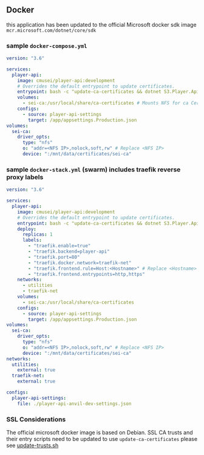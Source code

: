 ## Docker
this application has been updated to the official Microsoft docker sdk image `mcr.microsoft.com/dotnet/core/sdk` 

### sample `docker-compose.yml`

```yml
version: "3.6"

services:
  player-api:
    image: cmusei/player-api:development
    # Overrides the default entrypoint to update certificates.
    entrypoint: bash -c "update-ca-certificates && dotnet S3.Player.Api.dll"
    volumes:
      - sei-ca:/usr/local/share/ca-certificates # Mounts NFS for ca Certificates
    configs: 
      - source: player-api-settings
        target: /app/appsettings.Production.json
volumes:
  sei-ca:
    driver_opts:
      type: "nfs"
      o: "addr=<NFS IP>,nolock,soft,rw" # Replace <NFS IP> 
      device: ":/mnt/data/certificates/sei-ca"

```

### sample `docker-stack.yml` (swarm) includes traefik reverse proxy labels
```yml
version: "3.6"

services:
  player-api:
    image: cmusei/player-api:development
    # Overrides the default entrypoint to update certificates.
    entrypoint: bash -c "update-ca-certificates && dotnet S3.Player.Api.dll"
    deploy:
      replicas: 1
      labels:
        - "traefik.enable=true"
        - "traefik.backend=player-api"
        - "traefik.port=80"
        - "traefik.docker.network=traefik-net"
        - "traefik.frontend.rule=Host:<Hostname>" # Replace <Hostname>
        - "traefik.frontend.entrypoints=http,https"
    networks:
      - utilities
      - traefik-net
    volumes:
      - sei-ca:/usr/local/share/ca-certificates
    configs: 
      - source: player-api-settings
        target: /app/appsettings.Production.json
volumes:
  sei-ca:
    driver_opts:
      type: "nfs"
      o: "addr=<NFS IP>,nolock,soft,rw" # Replace <NFS IP>
      device: ":/mnt/data/certificates/sei-ca"
networks:
  utilities:
    external: true
  traefik-net:
    external: true

configs:
  player-api-settings:
    file: ./player-api-anvil-dev-settings.json
```

### SSL Considerations
The official microsoft docker image is based on Debian. SSL CA trusts and their entry scripts need to be updated to use `update-ca-certificates` please see [update-trusts.sh](entry.d/update-trusts.sh)

